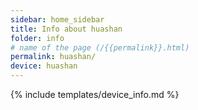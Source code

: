 ```yaml
---
sidebar: home_sidebar
title: Info about huashan
folder: info
# name of the page (/{{permalink}}.html)
permalink: huashan/
device: huashan
---
```

{% include templates/device_info.md %}

